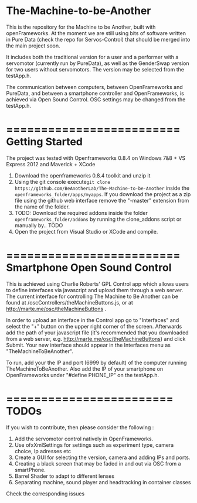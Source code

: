 The-Machine-to-be-Another
=========================
This is the repository for the Machine to be Another, built with openFrameworks. At the moment we are still using bits of software written in Pure Data (check the repo for Servos-Control) that should be merged into the main project soon.

It includes both the traditional version for a user and a performer with a servomotor (currently run by PureData), as well as the GenderSwap version for two users without servomotors. The version may be selected from the testApp.h. 

The communication between computers, between OpenFrameworks and PureData, and between a smartphone controller and OpenFrameworks, is achieved via Open Sound Control. OSC settings may be changed from the testApp.h.

=========================
Getting Started
=========================
The project was tested with Openframeworks 0.8.4 on Windows 7&8 + VS Express 2012 and Maverick + XCode

1. Download the openframeworks 0.8.4 toolkit and unzip it
2. Using the git console execute```git clone https://github.com/BeAnotherLab/The-Machine-to-be-Another``` inside the ```openframeworks_folder/apps/myapps```. If you download the project as a zip file using the github web interface remove the "-master" extension from the name of the folder.
3. TODO: Download the required addons inside the folder ```openframeworks_folder/addons``` by running the clone_addons script or manually by.. TODO
4. Open the project from Visual Studio or XCode and compile.


=========================
Smartphone Open Sound Control
=========================
This is achieved using Charlie Roberts' GPL Control app which allows users to define interfaces via javascript and upload them through a web server. The current interface for controlling The Machine to Be Another can be found at /oscControllers/theMachineButtons.js, or at http://marte.me/osc/theMachineButtons .

In order to upload an interface in the Control app go to "Interfaces" and select the "+" button on the upper right corner of the screen. Afterwards add the path of your javascript file (it's recommended that you downloaded from a web server, e.g. http://marte.me/osc/theMachineButtons) and click Submit. Your new interface should appear in the Interfaces menu as "TheMachineToBeAnother".

To run, add your the IP and port (6999 by default) of the computer running TheMachineToBeAnother. Also add the IP of your smartphone on OpenFrameworks under "#define PHONE_IP" on the testApp.h.


========================
TODOs
========================	
If you wish to contribute, then please consider the following :

1) Add the servomotor control natively in OpenFrameworks.
2) Use ofxXmlSettings for settings such as experiment type, camera choice, Ip adresses etc
3) Create a GUI for selecting the version, camera and adding IPs and ports.
4) Creating a black screen that may be faded in and out via OSC from a smartPhone.
5) Barrel Shader to adapt to different lenses
6) Separating machine, sound player and headtracking in container classes

Check the corresponding issues
